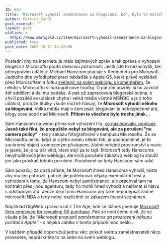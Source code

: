 ```yaml
---
ID: 632
title: 'Microsoft vyhodil zaměstnance za blogování. Ech, bylo to maličko jinak&#8230;'
author: Patrick Zandl
post_excerpt: ""
layout: post
oldlink: >
  https://www.marigold.cz/item/microsoft-vyhodil-zamestnance-za-blogovani-ech-bylo-to-malicko-jinak
published: true
post_date: 2003-10-31 14:33:00
---
```

<p>
Poslední dny na internetu je málo zajímavých zpráv a tak zpráva o vyhození blogera z Microsoftu poutá obecnou pozornost. Jestli jste to nezachytili, tak převyprávím událost: Michael Hanscom pracuje v Redmondu pro Microsoft. Jednoho dne vyfotil před prací náklaďák s Apple G5, které právě vykládali před Microsoftem a fotku <A href="http://www.michaelhanscom.com/eclecticism/2003/10/even_microsoft_.html" target=_blank>zveřejnil na svém weblogu s komentářem</A>, že někdo v Microsoftu si nakoupil nové hračky. O pár dní později si ho zavolal šéf oddělení a dal mu padáka. A pak už zapracovala blogerská scéna, o chvíli později se události chytla i velká média včetně MSNBC a je z toho událost, protože titulky všude možně hlásají, že <STRONG>Microsoft vyhodil někoho za blogování</STRONG>. Velká média mají o čem psát: blogování je nebezpečené atd, blogy zase soptí nad Microsoft. <STRONG>Přitom to všechno bylo trochu&#160;jinak...</STRONG> </p>

<p>
Sám Hanscom na webu přímo své vyhození i to, <A href="http://www.michaelhanscom.com/eclecticism/2003/10/fifteen_minutes.html" target=_blank>co následovalo, popisuje</A>. <STRONG>Jasně také říká, že propuštěn nebyl za blogování, ale za porušení "no camera policy"</STRONG> - tedy zákazu fotografování v kampusu Microsoftu. Že se Microsoftu nelíbí, když si v jeho areálu někdo fotí, je pochopitelné, je to soukromý objekt s omezeným přístupem, žádné veřejné prostranství a navíc je jasné, že je tu pár věcí, které stojí za to tajit. Microsoft tedy Hanscoma nevyhodil kvůli jeho weblogu, ale kvůli porušení zákazu a weblog tu sloužil jen jako práskač tohoto porušení. Paradoxně se tedy Hanscom sám udal. </p>

<p>
Sám považuji za dosti přísné, že Microsoft ihned Hanscoma vyhodil, místo aby mu jen pohrozil, patrně ale potřebovali nějaký exemplární trest a vzhledem k tomu, že Hanscom nebyl zaměstnanec, ale pracoval tam na kontrakt přes jinou agenturu, tady ho mohli hned vyhodit a nelámat si hlavu s odstupným atd. Jenže díky tomu Hanscom prý také nepodepsal žádné microsoftí NDA a tedy nebyl explicitně se zákazem focení seznámen. </p>

<p>
Například DigiWeb zprávu vzal z The Age, kde se článek jmenuje <A href="http://www.theage.com.au/articles/2003/10/31/1067566077750.html" target=_blank>Microsoft fires employee for revealing G5 purchase</A>. Pak se není čemu divit, že se všude píše, že <EM>"Microsoft propustil zaměstnance za prozrazení nákupu počítačů Apple"</EM> - o nějaká Jablka v tomto případě moc nešlo...</p>

<p>
V každém případě doporučuji jednu věc: pokud svému zaměstnavateli něco provedete, nepráskněte to na sebe na svém weblogu...</p>
